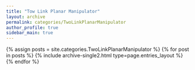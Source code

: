 ```yaml
---
title: "Tow Link Planar Manipulator"
layout: archive
permalink: categories/TwoLinkPlanarManipulator
author_profile: true
sidebar_main: true
---
```



{% assign posts = site.categories.TwoLinkPlanarManipulator %}
{% for post in posts %} {% include archive-single2.html type=page.entries_layout %} {% endfor %}